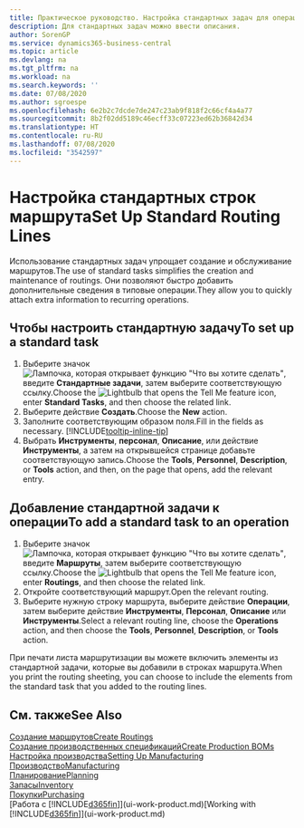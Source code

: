 ```yaml
---
title: Практическое руководство. Настройка стандартных задач для операций | Документация Майкрософт
description: Для стандартных задач можно ввести описания.
author: SorenGP
ms.service: dynamics365-business-central
ms.topic: article
ms.devlang: na
ms.tgt_pltfrm: na
ms.workload: na
ms.search.keywords: ''
ms.date: 07/08/2020
ms.author: sgroespe
ms.openlocfilehash: 6e2b2c7dcde7de247c23ab9f818f2c66cf4a4a77
ms.sourcegitcommit: 8b2f02dd5189c46ecff33c07223ed62b36842d34
ms.translationtype: HT
ms.contentlocale: ru-RU
ms.lasthandoff: 07/08/2020
ms.locfileid: "3542597"
---
```

# <a name="set-up-standard-routing-lines"></a><span data-ttu-id="6a705-103">Настройка стандартных строк маршрута</span><span class="sxs-lookup"><span data-stu-id="6a705-103">Set Up Standard Routing Lines</span></span>

<span data-ttu-id="6a705-104">Использование стандартных задач упрощает создание и обслуживание маршрутов.</span><span class="sxs-lookup"><span data-stu-id="6a705-104">The use of standard tasks simplifies the creation and maintenance of routings.</span></span> <span data-ttu-id="6a705-105">Они позволяют быстро добавить дополнительные сведения в типовые операции.</span><span class="sxs-lookup"><span data-stu-id="6a705-105">They allow you to quickly attach extra information to recurring operations.</span></span>

## <a name="to-set-up-a-standard-task"></a><span data-ttu-id="6a705-106">Чтобы настроить стандартную задачу</span><span class="sxs-lookup"><span data-stu-id="6a705-106">To set up a standard task</span></span>

1. <span data-ttu-id="6a705-107">Выберите значок ![Лампочка, которая открывает функцию "Что вы хотите сделать"](media/ui-search/search_small.png "Что вы хотите сделать"), введите **Стандартные задачи**, затем выберите соответствующую ссылку.</span><span class="sxs-lookup"><span data-stu-id="6a705-107">Choose the ![Lightbulb that opens the Tell Me feature](media/ui-search/search_small.png "Tell me what you want to do") icon, enter **Standard Tasks**, and then choose the related link.</span></span>
2. <span data-ttu-id="6a705-108">Выберите действие **Создать**.</span><span class="sxs-lookup"><span data-stu-id="6a705-108">Choose the **New** action.</span></span>
3. <span data-ttu-id="6a705-109">Заполните соответствующим образом поля.</span><span class="sxs-lookup"><span data-stu-id="6a705-109">Fill in the fields as necessary.</span></span> [!INCLUDE[tooltip-inline-tip](includes/tooltip-inline-tip_md.md)]
4. <span data-ttu-id="6a705-110">Выбрать **Инструменты**, **персонал**, **Описание**, или действие **Инструменты**, а затем на открывшейся странице добавьте соответствующую запись.</span><span class="sxs-lookup"><span data-stu-id="6a705-110">Choose the **Tools**, **Personnel**, **Description**, or **Tools** action, and then, on the page that opens, add the relevant entry.</span></span>

## <a name="to-add-a-standard-task-to-an-operation"></a><span data-ttu-id="6a705-111">Добавление стандартной задачи к операции</span><span class="sxs-lookup"><span data-stu-id="6a705-111">To add a standard task to an operation</span></span>

1. <span data-ttu-id="6a705-112">Выберите значок ![Лампочка, которая открывает функцию "Что вы хотите сделать"](media/ui-search/search_small.png "Что вы хотите сделать"), введите **Маршруты**, затем выберите соответствующую ссылку.</span><span class="sxs-lookup"><span data-stu-id="6a705-112">Choose the ![Lightbulb that opens the Tell Me feature](media/ui-search/search_small.png "Tell me what you want to do") icon, enter **Routings**, and then choose the related link.</span></span>
2. <span data-ttu-id="6a705-113">Откройте соответствующий маршрут.</span><span class="sxs-lookup"><span data-stu-id="6a705-113">Open the relevant routing.</span></span>
3. <span data-ttu-id="6a705-114">Выберите нужную строку маршрута, выберите действие **Операции**, затем выберите действие **Инструменты**, **Персонал**, **Описание** или **Инструменты**.</span><span class="sxs-lookup"><span data-stu-id="6a705-114">Select a relevant routing line, choose the **Operations** action, and then choose the **Tools**, **Personnel**, **Description**, or **Tools** action.</span></span>

<span data-ttu-id="6a705-115">При печати листа маршрутизации вы можете включить элементы из стандартной задачи, которые вы добавили в строках маршрута.</span><span class="sxs-lookup"><span data-stu-id="6a705-115">When you print the routing sheeting, you can choose to include the elements from the standard task that you added to the routing lines.</span></span>

## <a name="see-also"></a><span data-ttu-id="6a705-116">См. также</span><span class="sxs-lookup"><span data-stu-id="6a705-116">See Also</span></span>

[<span data-ttu-id="6a705-117">Создание маршрутов</span><span class="sxs-lookup"><span data-stu-id="6a705-117">Create Routings</span></span>](production-how-to-create-routings.md)  
[<span data-ttu-id="6a705-118">Создание производственных спецификаций</span><span class="sxs-lookup"><span data-stu-id="6a705-118">Create Production BOMs</span></span>](production-how-to-create-production-boms.md)  
[<span data-ttu-id="6a705-119">Настройка производства</span><span class="sxs-lookup"><span data-stu-id="6a705-119">Setting Up Manufacturing</span></span>](production-configure-production-processes.md)  
[<span data-ttu-id="6a705-120">Производство</span><span class="sxs-lookup"><span data-stu-id="6a705-120">Manufacturing</span></span>](production-manage-manufacturing.md)  
[<span data-ttu-id="6a705-121">Планирование</span><span class="sxs-lookup"><span data-stu-id="6a705-121">Planning</span></span>](production-planning.md)  
[<span data-ttu-id="6a705-122">Запасы</span><span class="sxs-lookup"><span data-stu-id="6a705-122">Inventory</span></span>](inventory-manage-inventory.md)  
[<span data-ttu-id="6a705-123">Покупки</span><span class="sxs-lookup"><span data-stu-id="6a705-123">Purchasing</span></span>](purchasing-manage-purchasing.md)  
<span data-ttu-id="6a705-124">[Работа с [!INCLUDE[d365fin](includes/d365fin_md.md)]](ui-work-product.md)</span><span class="sxs-lookup"><span data-stu-id="6a705-124">[Working with [!INCLUDE[d365fin](includes/d365fin_md.md)]](ui-work-product.md)</span></span>  
